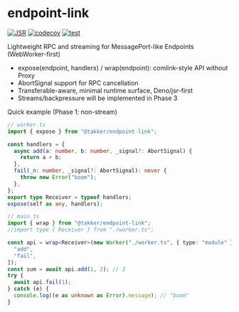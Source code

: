 # endpoint-link

[![JSR](https://jsr.io/badges/@takker/endpoint-link)](https://jsr.io/@takker/endpoint-link)
[![codecov](https://codecov.io/gh/takker99/endpoint-link/branch/main/graph/badge.svg)](https://codecov.io/gh/takker99/endpoint-link)
[![test](https://github.com/takker99/endpoint-link/workflows/ci/badge.svg)](https://github.com/takker99/endpoint-link/actions?query=workflow%3Aci)

Lightweight RPC and streaming for MessagePort-like Endpoints (WebWorker-first)

- expose(endpoint, handlers) / wrap<Handlers>(endpoint): comlink-style API
  without Proxy
- AbortSignal support for RPC cancellation
- Transferable-aware, minimal runtime surface, Deno/jsr-first
- Streams/backpressure will be implemented in Phase 3

Quick example (Phase 1: non-stream)

```ts
// worker.ts
import { expose } from "@takker/endpoint-link";

const handlers = {
  async add(a: number, b: number, _signal?: AbortSignal) {
    return a + b;
  },
  fail(_n: number, _signal?: AbortSignal): never {
    throw new Error("boom");
  },
};
export type Receiver = typeof handlers;
expose(self as any, handlers);

// main.ts
import { wrap } from "@takker/endpoint-link";
//import type { Receiver } from "./worker.ts";

const api = wrap<Receiver>(new Worker("./worker.ts", { type: "module" }), [
  "add",
  "fail",
]);
const sum = await api.add(1, 2); // 3
try {
  await api.fail(1);
} catch (e) {
  console.log((e as unknown as Error).message); // "boom"
}
```
